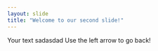 ```yaml
---
layout: slide
title: "Welcome to our second slide!"
---
```

Your text sadasdad
Use the left arrow to go back!
